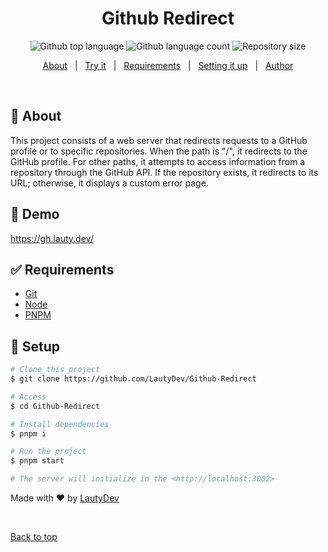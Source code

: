 <h1 align="center">Github Redirect</h1>

<p align="center">
  <img alt="Github top language" src="https://img.shields.io/github/languages/top/LautyDev/Github-Redirect?color=56BEB8">

  <img alt="Github language count" src="https://img.shields.io/github/languages/count/LautyDev/Github-Redirect?color=56BEB8">

  <img alt="Repository size" src="https://img.shields.io/github/repo-size/LautyDev/Github-Redirect?color=56BEB8">
</p>

<p align="center">
  <a href="#dart-about">About</a> &#xa0; | &#xa0;
  <a href="#eyes-demo">Try it</a> &#xa0; | &#xa0;
  <a href="#white_check_mark-requirements">Requirements</a> &#xa0; | &#xa0;
  <a href="#checkered_flag-setup">Setting it up</a> &#xa0; | &#xa0;
  <a href="https://github.com/LautyDev" target="_blank">Author</a>
</p>

<br>

## :dart: About

This project consists of a web server that redirects requests to a GitHub profile or to specific repositories. When the path is "/", it redirects to the GitHub profile. For other paths, it attempts to access information from a repository through the GitHub API. If the repository exists, it redirects to its URL; otherwise, it displays a custom error page.

## :eyes: Demo

https://gh.lauty.dev/

## :white_check_mark: Requirements

- [Git](https://git-scm.com)
- [Node](https://nodejs.org/en/)
- [PNPM](https://pnpm.io/)

## :checkered_flag: Setup

```bash
# Clone this project
$ git clone https://github.com/LautyDev/Github-Redirect

# Access
$ cd Github-Redirect

# Install dependencies
$ pnpm i

# Run the project
$ pnpm start

# The server will initialize in the <http://localhost:3002>
```

Made with :heart: by <a href="https://github.com/LautyDev" target="_blank">LautyDev</a>

&#xa0;

<a href="#top">Back to top</a>
